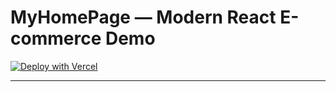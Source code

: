 # MyHomePage — Modern React E-commerce Demo

[![Deploy with Vercel](https://vercel.com/button)](https://vercel.com/import/project?template=https://github.com/Andreyka9999/WebApp)

---
